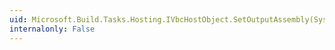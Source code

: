 ```yaml
---
uid: Microsoft.Build.Tasks.Hosting.IVbcHostObject.SetOutputAssembly(System.String)
internalonly: False
---
```

